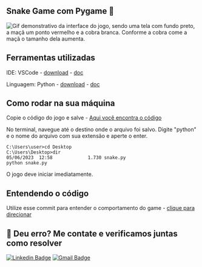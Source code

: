 ## Snake Game com Pygame :snake:
 
![Gif demonstrativo da interface do jogo, sendo uma tela com fundo preto, a maçã um ponto vermelho e a cobra branca. Conforme a cobra come a maçã o tamanho dela aumenta.](https://github.com/fernandesnatalia/PythonSnakeGame/blob/main/snakepy.gif)

## Ferramentas utilizadas
IDE:  VSCode - [download](https://code.visualstudio.com/) - [doc](https://code.visualstudio.com/docs)


Linguagem: Python - [download](https://www.python.org/downloads/) - [doc](https://docs.python.org/)

## Como rodar na sua máquina
Copie o código do jogo e salve - [Aqui você encontra o código](https://github.com/fernandesnatalia/PythonSnakeGame/blob/main/snake.py)


No terminal, navegue até o destino onde o arquivo foi salvo. Digite "python" e o nome do arquivo com sua extensão e aperte o enter. 
```
C:\Users\user>cd Desktop
C:\Users\Desktop>dir
05/06/2023  12:58             1.730 snake.py
python snake.py
``` 

O jogo deve iniciar imediatamente. 

## Entendendo o código
Utilize esse commit para entender o comportamento do game - [clique para direcionar](https://github.com/fernandesnatalia/PythonSnakeGame/commit/f3a051b2ac1d8bf4abad1c0e01831e38a5c8971a)

## :rotating_light: Deu erro? Me contate e verificamos juntas como resolver
[![Linkedin Badge](https://img.shields.io/badge/LinkedIn-0077B5?style=for-the-badge&logo=linkedin&logoColor=white)](https://www.linkedin.com/in/natalia-fernandes-oliveira/)
[![Gmail Badge](https://img.shields.io/badge/Gmail-D14836?style=for-the-badge&logo=gmail&logoColor=white)](mailto:natalia1fernandes1@gmail.com)
